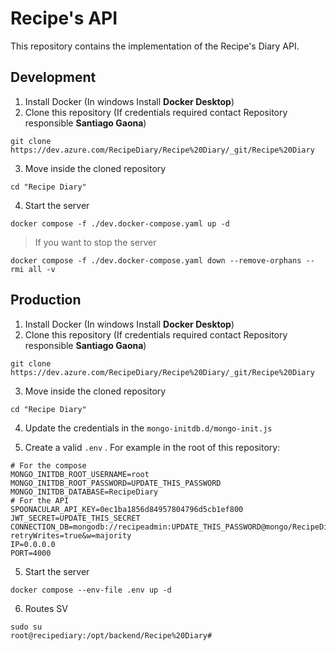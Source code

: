 # Recipe's API

This repository contains the implementation of the Recipe's Diary API.

## Development

1. Install Docker (In windows Install **Docker Desktop**)
2. Clone this repository (If credentials required contact Repository responsible **Santiago Gaona**)

```shell
git clone https://dev.azure.com/RecipeDiary/Recipe%20Diary/_git/Recipe%20Diary
```

3. Move inside the cloned repository

```shell
cd "Recipe Diary"
```

4. Start the server

```
docker compose -f ./dev.docker-compose.yaml up -d
```

> If you want to stop the server

```
docker compose -f ./dev.docker-compose.yaml down --remove-orphans --rmi all -v
```

## Production

1. Install Docker (In windows Install **Docker Desktop**)
2. Clone this repository (If credentials required contact Repository responsible **Santiago Gaona**)

```shell
git clone https://dev.azure.com/RecipeDiary/Recipe%20Diary/_git/Recipe%20Diary
```

3. Move inside the cloned repository

```shell
cd "Recipe Diary"
```

4. Update the credentials in the `mongo-initdb.d/mongo-init.js`

5. Create a valid `.env` . For example in the root of this repository:

```
# For the compose
MONGO_INITDB_ROOT_USERNAME=root
MONGO_INITDB_ROOT_PASSWORD=UPDATE_THIS_PASSWORD
MONGO_INITDB_DATABASE=RecipeDiary
# For the API
SPOONACULAR_API_KEY=0ec1ba1856d84957804796d5cb1ef800
JWT_SECRET=UPDATE_THIS_SECRET
CONNECTION_DB=mongodb://recipeadmin:UPDATE_THIS_PASSWORD@mongo/RecipeDiary?retryWrites=true&w=majority
IP=0.0.0.0
PORT=4000
```

5. Start the server

```
docker compose --env-file .env up -d
```

6. Routes SV
```
sudo su
root@recipediary:/opt/backend/Recipe%20Diary#
```
